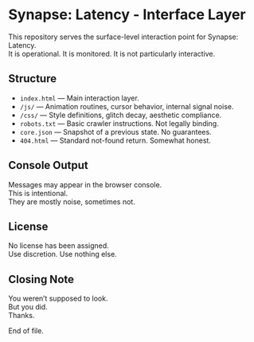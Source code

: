 # Synapse: Latency - Interface Layer

This repository serves the surface-level interaction point for Synapse: Latency.  
It is operational. It is monitored. It is not particularly interactive.

## Structure

- `index.html` — Main interaction layer.
- `/js/` — Animation routines, cursor behavior, internal signal noise.
- `/css/` — Style definitions, glitch decay, aesthetic compliance.
- `robots.txt` — Basic crawler instructions. Not legally binding.
- `core.json` — Snapshot of a previous state. No guarantees.
- `404.html` — Standard not-found return. Somewhat honest.

## Console Output

Messages may appear in the browser console.  
This is intentional.  
They are mostly noise, sometimes not.  

## License

No license has been assigned.  
Use discretion. Use nothing else.

## Closing Note

You weren’t supposed to look.  
But you did.  
Thanks.

End of file.